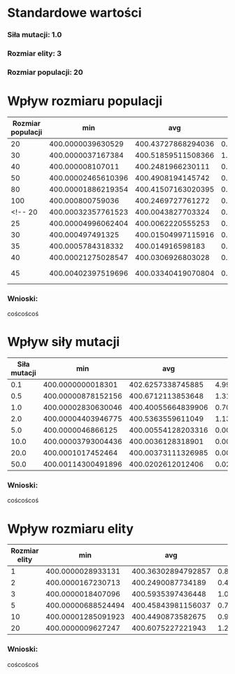 # Standardowe wartości
### Siła mutacji: 1.0
### Rozmiar elity: 3
### Rozmiar populacji: 20


# Wpływ rozmiaru populacji

Rozmiar populacji | min | avg | stdev | max
--- | --- | --- | --- | ---
20 | 400.0000039630529 | 400.43727868294036 | 0.8099549978277337 | 403.7005746618839
30 | 400.0000037167384 | 400.51859511508366 | 1.0013928260164544 | 404.82597702931645
40 | 400.000008107011 | 400.2481966230111 | 0.31958434154907955 | 401.02134768485195
50 | 400.00002465610396 | 400.4908194145742 | 0.5912018769841493 | 401.83095895450265
80 | 400.00001886219354 | 400.41507163020395 | 0.6104082889157303 | 402.5623245083767
100 | 400.000800759036 | 400.2469727761272 | 0.5117189595569769 | 402.5960174028379
<!-- 20 | 400.00032357761523 | 400.0043827703324 | 0.00446370176148471 | 400.0191378793977
25 | 400.00004996062404 | 400.0062220555253 | 0.008622816427598453 | 400.03217064294506
30 | 400.000497491325 | 400.01504997115916 | 0.014427575877105797 | 400.05739120723297
35 | 400.0005784318332 | 400.014916598183 | 0.013805447262208372 | 400.0624860118648
40 | 400.00021275028547 | 400.0306926803028 | 0.034292288145742346 | 400.1403528794152
45 | 400.00402397519696 | 400.03340419070804 | 0.030467095886246985 | 400.1158527982132 -->

### Wnioski:
coścoścoś

# Wpływ siły mutacji

Siła mutacji | min | avg | stdev | max
--- | --- | --- | --- | ---
0.1 | 400.0000000018301 | 402.6257338745885 | 4.993767109444848 | 418.6783902934824
0.5 | 400.00000878152156 | 400.6712113853648 | 1.3117030090030188 | 404.45611512951183
1.0 | 400.00002830630046 | 400.40055664839906 | 0.7055700530624679 | 402.60965232343074
2.0 | 400.00004403946775 | 400.5363559611049 | 1.1309820052365396 | 403.9565771999359
5.0 | 400.0000046866125 | 400.00554128203316 | 0.009012559705050075 | 400.0313433257436
10.0 | 400.00003793004436 | 400.0036128318901 | 0.003770367562046989 | 400.01559186635455
20.0 | 400.0001017452464 | 400.00373111326985 | 0.0036878438282086107 | 400.0177289604283
50.0 | 400.00114300491896 | 400.0202612012406 | 0.020407243417914608 | 400.06102909275677

### Wnioski:
coścoścoś

# Wpływ rozmiaru elity

Rozmiar elity | min | avg | stdev | max
--- | --- | --- | --- | ---
1 | 400.0000028933131 | 400.36302894792857 | 0.8766169696425433 | 403.4151966613631
2 | 400.0000167230713 | 400.2490087734189 | 0.43197287050398264 | 402.0242791690449
3 | 400.0000018407096 | 400.5935397436448 | 1.0972980182324832 | 403.49754824135914
5 | 400.00000688524494 | 400.45843981156037 | 0.7416985210540733 | 402.42212168213376
10 | 400.00001285091923 | 400.4490873582675 | 0.9599040021025093 | 404.27814567496677
20 | 400.0000009627247 | 400.6075227221943 | 1.293649024854031 | 405.4304823508605

### Wnioski:
coścoścoś